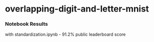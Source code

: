 # overlapping-digit-and-letter-mnist

### Notebook Results 

with standardization.ipynb - 91.2% public leaderboard score 
